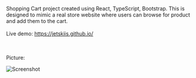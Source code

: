 Shopping Cart project created using React, TypeScript, Bootstrap. This is designed to mimic a real store website where users can browse for product and add them to the cart.
<br>
<br>
Live demo: https://jetskiis.github.io/
<br>
<br>

<br>
Picture:
<br>

![Screenshot](https://user-images.githubusercontent.com/31109249/204939996-91e79b5a-7f55-4e70-a21c-136d9edb69bc.png)
